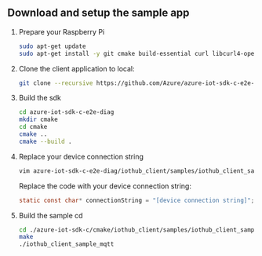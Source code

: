 ## Download and setup the sample app

1. Prepare your Raspberry Pi
    ```bash
    sudo apt-get update
    sudo apt-get install -y git cmake build-essential curl libcurl4-openssl-dev libssl-dev uuid-dev
    ```

2. Clone the client application to local:

   ```bash
   git clone --recursive https://github.com/Azure/azure-iot-sdk-c-e2e-diag.git
   ```

3. Build the sdk

    ```bash
    cd azure-iot-sdk-c-e2e-diag
    mkdir cmake
    cd cmake
    cmake ..
    cmake --build .
    ```

4. Replace your device connection string

    ```bash
    vim azure-iot-sdk-c-e2e-diag/iothub_client/samples/iothub_client_sample_mqtt/iothub_client_sample_mqtt.c
    ```
    Replace the code with your device connection string:

    ```c
    static const char* connectionString = "[device connection string]";
    ```

2. Build the sample
    cd

   ```bash
   cd ./azure-iot-sdk-c/cmake/iothub_client/samples/iothub_client_sample_mqtt
   make
   ./iothub_client_sample_mqtt
   ```
